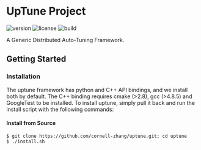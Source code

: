 # UpTune Project 

![version](https://img.shields.io/badge/version-2020.06-blue?style=flat-square)
![license](https://img.shields.io/badge/license-BSD-brightgreen?style=flat-square)
![build](https://img.shields.io/circleci/build/github/cornell-zhang/uptune/master?style=flat-square)

A Generic Distributed Auto-Tuning Framework. 

## Getting Started

### Installation

The uptune framework has python and C++ API bindings, and we install both by default. The C++ binding requires cmake (>2.8), gcc (>4.8.5) and GoogleTest to be installed. To install uptune, simply pull it back and run the install script with the following commands:

#### Install from Source 
```shell
$ git clone https://github.com/cornell-zhang/uptune.git; cd uptune
$ ./install.sh 
```

